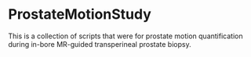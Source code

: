 # ProstateMotionStudy

This is a collection of scripts that were for prostate motion quantification during in-bore MR-guided transperineal prostate biopsy.
